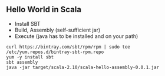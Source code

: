 ## Hello World in Scala

- Install SBT
- Build, Assembly (self-sufficient jar)
- Execute (java has to be installed and on your path)
```
curl https://bintray.com/sbt/rpm/rpm | sudo tee /etc/yum.repos.d/bintray-sbt-rpm.repo
yum -y install sbt
sbt assembly
java -jar target/scala-2.10/scala-hello-assembly-0.0.1.jar
